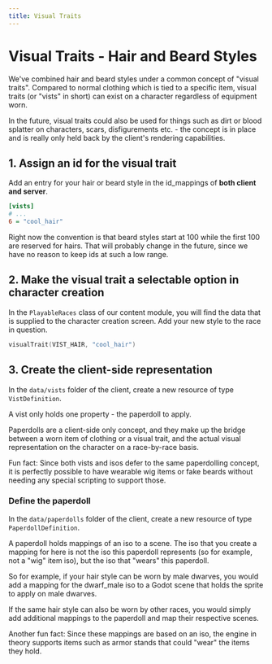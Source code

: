 ```yaml
---
title: Visual Traits
---
```


# Visual Traits - Hair and Beard Styles

We've combined hair and beard styles under a common concept of "visual traits". Compared to normal clothing which is tied to a specific item, visual traits (or "vists" in short) can exist on a character regardless of equipment worn.

In the future, visual traits could also be used for things such as dirt or blood splatter on characters, scars, disfigurements etc. - the concept is in place and is really only held back by the client's rendering capabilities.

## 1. Assign an id for the visual trait

Add an entry for your hair or beard style in the id_mappings of **both client and server**.

```ini
[vists]
# ...
6 = "cool_hair"
```

Right now the convention is that beard styles start at 100 while the first 100 are reserved for hairs. That will probably change in the future, since we have no reason to keep ids at such a low range.

## 2. Make the visual trait a selectable option in character creation

In the `PlayableRaces` class of our content module, you will find the data that is supplied to the character creation screen. Add your new style to the race in question.

```kotlin
visualTrait(VIST_HAIR, "cool_hair")
```

## 3. Create the client-side representation

In the `data/vists` folder of the client, create a new resource of type `VistDefinition`.

A vist only holds one property - the paperdoll to apply.

Paperdolls are a client-side only concept, and they make up the bridge between a worn item of clothing or a visual trait, and the actual visual representation on the character on a race-by-race basis.

Fun fact: Since both vists and isos defer to the same paperdolling concept, it is perfectly possible to have wearable wig items or fake beards without needing any special scripting to support those.

### Define the paperdoll

In the `data/paperdolls` folder of the client, create a new resource of type `PaperdollDefinition`.

A paperdoll holds mappings of an iso to a scene. The iso that you create a mapping for here is not the iso this paperdoll represents (so for example, not a "wig" item iso), but the iso that "wears" this paperdoll.

So for example, if your hair style can be worn by male dwarves, you would add a mapping for the dwarf_male iso to a Godot scene that holds the sprite to apply on male dwarves.

If the same hair style can also be worn by other races, you would simply add additional mappings to the paperdoll and map their respective scenes.

Another fun fact: Since these mappings are based on an iso, the engine in theory supports items such as armor stands that could "wear" the items they hold.
